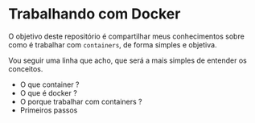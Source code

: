 # Trabalhando com Docker


O objetivo deste repositório é compartilhar meus conhecimentos sobre como é trabalhar com `containers`, de forma simples e objetiva.

Vou seguir uma linha que acho, que será a mais simples de entender os conceitos.

- O que container ?
- O que é docker ?
- O porque trabalhar com containers ?
- Primeiros passos
